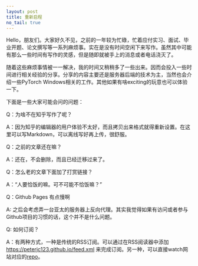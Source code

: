 ```yaml
---
layout: post
title: 重新启程
no_tail: true
---
```

Hello，朋友们。大家好久不见，之前的一年较为忙碌，忙着应付实习、面试、毕业开题、论文撰写等一系列麻烦事。实在是没有时间空闲下来写作。虽然其中可能有那么一些时间有写作的灵感，但是随即就被手上的消息或者电话浇灭了。

随着这些麻烦事情被一一解决，我的时间又稍稍多了一些出来。因而会投入一些时间进行相关经验的分享。分享的内容主要还是服务器后端的技术为主，当然也会介绍一些PyTorch Windows相关的工作。其他如果有啥exciting的玩意也可以体验一下。

下面是一些大家可能会问的问题：

Q：为啥不在知乎写作了呢？

A：因为知乎的编辑器的用户体验不太好，而且拷贝出来格式就得重新设置。在这里可以写Markdown，可以离线写好再上传，很舒服。

Q：之前的文章还在嘛？

A：还在，不会删除，而且已经迁移过来了。

Q：怎么老的文章下面加了打赏链接？

A：“人要恰饭的嘛。可不可能不恰饭嘛？”

Q：Github Pages 有点慢啊

A: 之后会考虑弄一台亚太的服务器上反向代理。其实我觉得如果有访问或者参与Github项目的习惯的话，这个并不是什么问题。

Q: 如何订阅？

A：有两种方式，一种是传统的RSS订阅。可以通过在RSS阅读器中添加 https://peterjc123.github.io/feed.xml 来完成订阅。另一种，可以直接watch网站对应的[repo](https://github.com/peterjc123/peterjc123.github.io)。
